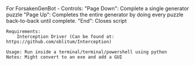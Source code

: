 For ForsakenGenBot -
    Controls: 
        "Page Down": Complete a single generator puzzle
        "Page Up": Completes the entire generator by doing every puzzle back-to-back until complete.
        "End": Closes script

    Requirements:
        Interception Driver (Can be found at: https://github.com/oblitum/Interception)

    Usage: Run inside a terminal/terminal/powershell using python
    Notes: Might convert to an exe and add a GUI